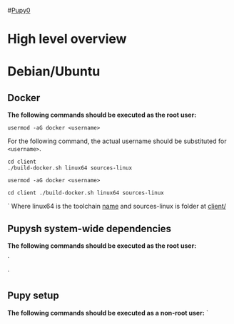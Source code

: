 #[Pupy0](https://github.com/vecnathewhisperd/pupy0/wiki)
# High level overview
# Debian/Ubuntu
## Docker
**The following commands should be executed as the root user:**
```
usermod -aG docker <username>
```

For the following command, the actual username should be substituted for `<username>`.
```
cd client
./build-docker.sh linux64 sources-linux
```

`
usermod -aG docker <username>
`

`
cd client
./build-docker.sh linux64 sources-linux
`

`
Where linux64 is the toolchain [name](https://github.com/alxchk/docker-old-tc) and sources-linux is folder at [client/](https://github.com/n1nj4sec/pupy/tree/unstable/client/)

## Pupysh system-wide dependencies
**The following commands should be executed as the root user:**

`

`

## Pupy setup 
**The following commands should be executed as a non-root user:**
`


